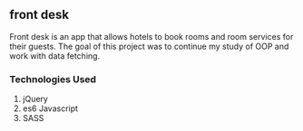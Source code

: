 ## front desk

Front desk is an app that allows hotels to book rooms and room services for their guests.  The goal of this project was to continue my study of OOP and work with data fetching.

### Technologies Used
1. jQuery
2. es6 Javascript
3. SASS


